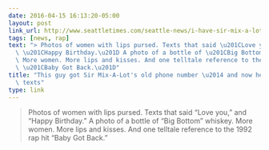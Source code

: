 ```yaml
---
date: 2016-04-15 16:13:20-05:00
layout: post
link_url: http://www.seattletimes.com/seattle-news/i-have-sir-mix-a-lots-old-phone-number/
tags: [news, rap]
text: "> Photos of women with lips pursed. Texts that said \u201CLove you,\u201D and\
  \ \u201CHappy Birthday.\u201D A photo of a bottle of \u201CBig Bottom\u201D whiskey.\
  \ More women. More lips and kisses. And one telltale reference to the 1992 rap hit\
  \ \u201CBaby Got Back.\u201D"
title: "This guy got Sir Mix-A-Lot's old phone number \u2014 and now he gets his raunchy\
  \ texts"
type: link
---
```

> Photos of women with lips pursed. Texts that said “Love you,” and “Happy Birthday.” A photo of a bottle of “Big Bottom” whiskey. More women. More lips and kisses. And one telltale reference to the 1992 rap hit “Baby Got Back.”